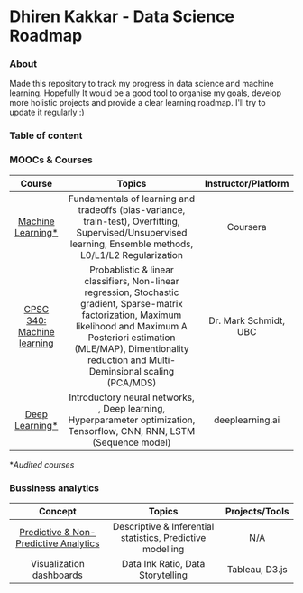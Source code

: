 # Dhiren Kakkar - Data Science Roadmap


### About

Made this repository to track my progress in data science and machine learning. Hopefully It would be a good tool to organise my goals, develop more holistic projects and provide a clear learning roadmap. I'll try to update it regularly :)

### Table of content

### MOOCs & Courses
| Course | Topics | Instructor/Platform |
| :------------: | :---: | :-----: |
| [Machine Learning*](https://www.coursera.org/learn/machine-learning) | Fundamentals of learning and tradeoffs (bias-variance, train-test), Overfitting, Supervised/Unsupervised learning, Ensemble methods, L0/L1/L2 Regularization| Coursera |
| [CPSC 340: Machine learning](https://www.cs.ubc.ca/~schmidtm/Courses/340-F19/) | Probablistic & linear classifiers, Non-linear regression, Stochastic gradient, Sparse-matrix factorization, Maximum likelihood and Maximum A Posteriori estimation (MLE/MAP), Dimentionality reduction and Multi-Deminsional scaling (PCA/MDS) | Dr. Mark Schmidt, UBC | 
| [Deep Learning*](https://www.coursera.org/specializations/deep-learning) | Introductory neural networks, , Deep learning, Hyperparameter optimization, Tensorflow, CNN, RNN, LSTM (Sequence model) | deeplearning.ai |

**Audited courses*


### Bussiness analytics

| Concept | Topics | Projects/Tools |
| :------------: | :---: | :-----: |
| [Predictive & Non-Predictive Analytics](https://www.forbes.com/sites/piyankajain/2012/05/01/the-power-of-non-predictive-analytics/#5cb247587909) | Descriptive & Inferential statistics, Predictive modelling | N/A |
| Visualization dashboards | Data Ink Ratio, Data Storytelling | Tableau, D3.js |

